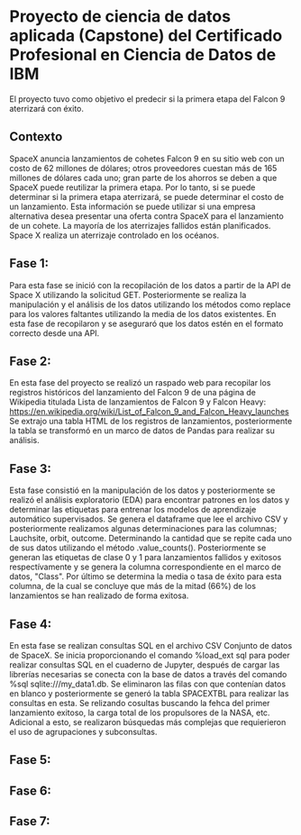 # Proyecto de ciencia de datos aplicada (Capstone) del Certificado Profesional en Ciencia de Datos de IBM
El proyecto tuvo como objetivo el predecir si la primera etapa del Falcon 9 aterrizará con éxito. 
## Contexto
SpaceX anuncia lanzamientos de cohetes Falcon 9 en su sitio web con un costo de 62 millones de dólares; otros proveedores cuestan más de 165 millones de dólares cada uno; gran parte de los ahorros se deben a que SpaceX puede reutilizar la primera etapa. Por lo tanto, si se puede determinar si la primera etapa aterrizará, se puede determinar el costo de un lanzamiento. Esta información se puede utilizar si una empresa alternativa desea presentar una oferta contra SpaceX para el lanzamiento de un cohete. La mayoría de los aterrizajes fallidos están planificados. Space X realiza un aterrizaje controlado en los océanos.
## Fase 1:
Para esta fase se inició con la recopilación de los datos a partir de la API de Space X utilizando la solicitud GET. Posteriormente se realiza la manipulación y el análisis de los datos utilizando los métodos como replace para los valores faltantes utilizando la media de los datos existentes. En esta fase de recopilaron y se aseguraró que los datos estén en el formato correcto desde una API. 
## Fase 2:
En esta fase del proyecto se realizó un raspado web para recopilar los registros históricos del lanzamiento del Falcon 9 de una página de Wikipedia titulada Lista de lanzamientos de Falcon 9 y Falcon Heavy: https://en.wikipedia.org/wiki/List_of_Falcon_9_and_Falcon_Heavy_launches
Se extrajo una tabla HTML de los registros de lanzamientos, posteriormente la tabla se transformó en un marco de datos de Pandas para realizar su análisis.
## Fase 3:
Esta fase consistió en la manipulación de los datos y posteriormente se realizó el análisis exploratorio (EDA) para encontrar patrones en los datos y determinar las etiquetas para entrenar los modelos de aprendizaje automático supervisados. Se genera el dataframe que lee el archivo CSV y posteriormente realizamos algunas determinaciones para las columnas; Lauchsite, orbit, outcome. Determinando la cantidad que se repite cada uno de sus datos utilizando el método .value_counts(). Posteriormente se generan las etiquetas de clase 0 y 1 para lanzamientos fallidos y exitosos respectívamente y se genera la columna correspondiente en el marco de datos, "Class". Por último se determina la media o tasa de éxito para esta columna, de la cual se concluye que más de la mitad (66%) de los lanzamientos se han realizado de forma exitosa.
## Fase 4:
En esta fase se realizan consultas SQL en el archivo CSV Conjunto de datos de SpaceX. Se inicia proporcionando el comando %load_ext sql para poder realizar consultas SQL en el cuaderno de Jupyter, después de cargar las librerías necesarias se conecta con la base de datos a través del comando %sql sqlite:///my_data1.db. Se eliminaron las filas con que contenían datos en blanco y posteriormente se generó la tabla SPACEXTBL para realizar las consultas en esta. Se relizando cosultas buscando la fehca del primer lanzamiento exitoso, la carga total de los propulsores de la NASA, etc. Adicional a esto, se realizaron búsquedas más complejas que requierieron el uso de agrupaciones y subconsultas.
## Fase 5:

## Fase 6: 

## Fase 7:
